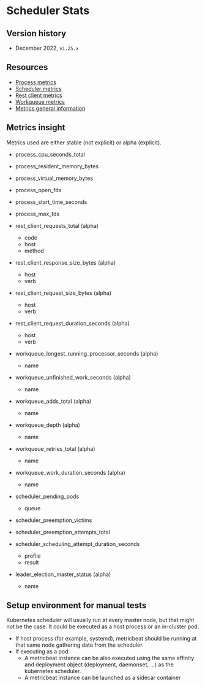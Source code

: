 # Scheduler Stats

## Version history

- December 2022, `v1.25.x`

## Resources

- [Process metrics](https://github.com/kubernetes/kubernetes/blob/master/vendor/github.com/prometheus/client_golang/prometheus/process_collector.go)
- [Scheduler metrics](https://github.com/kubernetes/kubernetes/blob/master/pkg/scheduler/metrics/metrics.go)
- [Rest client metrics](https://github.com/kubernetes/component-base/blob/master/metrics/prometheus/restclient/metrics.go)
- [Workqueue metrics](https://github.com/kubernetes/kubernetes/blob/master/staging/src/k8s.io/component-base/metrics/prometheus/workqueue/metrics.go)
- [Metrics general information](https://kubernetes.io/docs/reference/instrumentation/metrics/)


## Metrics insight

Metrics used are either stable (not explicit) or alpha (explicit).

- process_cpu_seconds_total
- process_resident_memory_bytes
- process_virtual_memory_bytes
- process_open_fds
- process_start_time_seconds
- process_max_fds


- rest_client_requests_total (alpha)
  - code
  - host
  - method
- rest_client_response_size_bytes (alpha)
  - host
  - verb
- rest_client_request_size_bytes (alpha)
  - host
  - verb
- rest_client_request_duration_seconds (alpha)
  - host
  - verb


- workqueue_longest_running_processor_seconds (alpha)
  - name
- workqueue_unfinished_work_seconds (alpha)
  - name
- workqueue_adds_total (alpha)
  - name
- workqueue_depth (alpha)
  - name
- workqueue_retries_total (alpha)
  - name
- workqueue_work_duration_seconds (alpha)
  - name


- scheduler_pending_pods
  - queue
- scheduler_preemption_victims
- scheduler_preemption_attempts_total
- scheduler_scheduling_attempt_duration_seconds
  - profile
  - result


- leader_election_master_status (alpha)
  - name

## Setup environment for manual tests

Kubernetes scheduler will usually run at every master node, but that might not be the case. It could be executed as a host process or an in-cluster pod.

- If host process (for example, systemd), metricbeat should be running at that same node gathering data from the scheduler.
- If executing as a pod:
    - A metricbeat instance can be also executed using the same affinity and deployment object (deployment, daemonset, ...) as the kubernetes scheduler.
    - A metricbeat instance can be launched as a sidecar container












